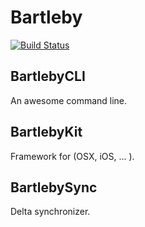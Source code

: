 # Bartleby

[![Build Status](https://travis-ci.org/Bartlebys/Bartleby.svg?branch=master)](https://travis-ci.org/Bartlebys/Bartleby)

## BartlebyCLI

An awesome command line.

## BartlebyKit

Framework for (OSX, iOS, ... ).

## BartlebySync

Delta synchronizer.
